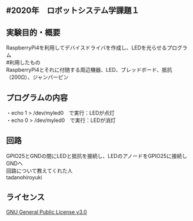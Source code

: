 #2020年　ロボットシステム学課題１
---
実験目的・概要<br>
---
RaspberryPi4を利用してデバイスドライバを作成し、LEDを光らせるプログラム<br>
#利用したもの<br>
RaspberryPi4とそれに付随する周辺機器、LED、ブレッドボード、抵抗（200Ω）、ジャンパーピン<br>

プログラムの内容<br>
---
・echo 1 > /dev/myled0　で実行：LEDが点灯<br>
・echo 0 > /dev/myled0　で実行：LEDが消灯<br>

回路<br>
---
GPIO25とGNDの間にLEDと抵抗を接続し、LEDのアノードをGPIO25に接続しGNDへ<br>
回路について教えてくれた人<br>
tadanohiroyuki<br>

ライセンス<br>
---
[GNU General Public License v3.0](https://github.com/MasatoKubotera/RGBLED_RaspPi4_DeviceDriver/blob/master/COPYING)
